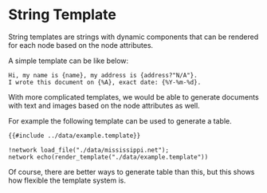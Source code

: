 # String Template

String templates are strings with dynamic components that can be
rendered for each node based on the node attributes.

A simple template can be like below:
```stp run name=John; address=123 Road, USA
Hi, my name is {name}, my address is {address?"N/A"}.
I wrote this document on {%A}, exact date: {%Y-%m-%d}.
```

With more complicated templates, we would be able to generate
documents with text and images based on the node attributes as well.

For example the following template can be used to generate a table.

```markdown
{{#include ../data/example.template}}
```

```task run markdown
!network load_file("./data/mississippi.net");
network echo(render_template("./data/example.template"))
```

Of course, there are better ways to generate table than this, but this
shows how flexible the template system is.
